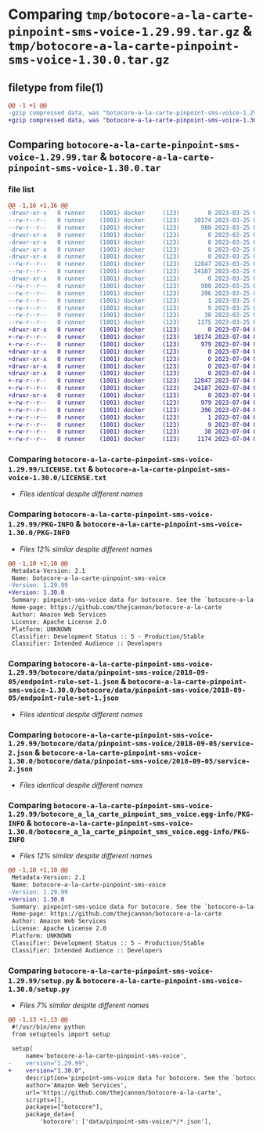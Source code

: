 # Comparing `tmp/botocore-a-la-carte-pinpoint-sms-voice-1.29.99.tar.gz` & `tmp/botocore-a-la-carte-pinpoint-sms-voice-1.30.0.tar.gz`

## filetype from file(1)

```diff
@@ -1 +1 @@
-gzip compressed data, was "botocore-a-la-carte-pinpoint-sms-voice-1.29.99.tar", last modified: Sat Mar 25 01:22:58 2023, max compression
+gzip compressed data, was "botocore-a-la-carte-pinpoint-sms-voice-1.30.0.tar", last modified: Tue Jul  4 01:44:50 2023, max compression
```

## Comparing `botocore-a-la-carte-pinpoint-sms-voice-1.29.99.tar` & `botocore-a-la-carte-pinpoint-sms-voice-1.30.0.tar`

### file list

```diff
@@ -1,16 +1,16 @@
-drwxr-xr-x   0 runner    (1001) docker     (123)        0 2023-03-25 01:22:58.908510 botocore-a-la-carte-pinpoint-sms-voice-1.29.99/
--rw-r--r--   0 runner    (1001) docker     (123)    10174 2023-03-25 01:22:58.000000 botocore-a-la-carte-pinpoint-sms-voice-1.29.99/LICENSE.txt
--rw-r--r--   0 runner    (1001) docker     (123)      980 2023-03-25 01:22:58.908510 botocore-a-la-carte-pinpoint-sms-voice-1.29.99/PKG-INFO
-drwxr-xr-x   0 runner    (1001) docker     (123)        0 2023-03-25 01:22:58.904510 botocore-a-la-carte-pinpoint-sms-voice-1.29.99/botocore/
-drwxr-xr-x   0 runner    (1001) docker     (123)        0 2023-03-25 01:22:58.904510 botocore-a-la-carte-pinpoint-sms-voice-1.29.99/botocore/data/
-drwxr-xr-x   0 runner    (1001) docker     (123)        0 2023-03-25 01:22:58.904510 botocore-a-la-carte-pinpoint-sms-voice-1.29.99/botocore/data/pinpoint-sms-voice/
-drwxr-xr-x   0 runner    (1001) docker     (123)        0 2023-03-25 01:22:58.908510 botocore-a-la-carte-pinpoint-sms-voice-1.29.99/botocore/data/pinpoint-sms-voice/2018-09-05/
--rw-r--r--   0 runner    (1001) docker     (123)    12847 2023-03-25 01:22:12.000000 botocore-a-la-carte-pinpoint-sms-voice-1.29.99/botocore/data/pinpoint-sms-voice/2018-09-05/endpoint-rule-set-1.json
--rw-r--r--   0 runner    (1001) docker     (123)    24187 2023-03-25 01:22:12.000000 botocore-a-la-carte-pinpoint-sms-voice-1.29.99/botocore/data/pinpoint-sms-voice/2018-09-05/service-2.json
-drwxr-xr-x   0 runner    (1001) docker     (123)        0 2023-03-25 01:22:58.908510 botocore-a-la-carte-pinpoint-sms-voice-1.29.99/botocore_a_la_carte_pinpoint_sms_voice.egg-info/
--rw-r--r--   0 runner    (1001) docker     (123)      980 2023-03-25 01:22:58.000000 botocore-a-la-carte-pinpoint-sms-voice-1.29.99/botocore_a_la_carte_pinpoint_sms_voice.egg-info/PKG-INFO
--rw-r--r--   0 runner    (1001) docker     (123)      396 2023-03-25 01:22:58.000000 botocore-a-la-carte-pinpoint-sms-voice-1.29.99/botocore_a_la_carte_pinpoint_sms_voice.egg-info/SOURCES.txt
--rw-r--r--   0 runner    (1001) docker     (123)        1 2023-03-25 01:22:58.000000 botocore-a-la-carte-pinpoint-sms-voice-1.29.99/botocore_a_la_carte_pinpoint_sms_voice.egg-info/dependency_links.txt
--rw-r--r--   0 runner    (1001) docker     (123)        9 2023-03-25 01:22:58.000000 botocore-a-la-carte-pinpoint-sms-voice-1.29.99/botocore_a_la_carte_pinpoint_sms_voice.egg-info/top_level.txt
--rw-r--r--   0 runner    (1001) docker     (123)       38 2023-03-25 01:22:58.908510 botocore-a-la-carte-pinpoint-sms-voice-1.29.99/setup.cfg
--rw-r--r--   0 runner    (1001) docker     (123)     1175 2023-03-25 01:22:58.000000 botocore-a-la-carte-pinpoint-sms-voice-1.29.99/setup.py
+drwxr-xr-x   0 runner    (1001) docker     (123)        0 2023-07-04 01:44:50.818744 botocore-a-la-carte-pinpoint-sms-voice-1.30.0/
+-rw-r--r--   0 runner    (1001) docker     (123)    10174 2023-07-04 01:44:50.000000 botocore-a-la-carte-pinpoint-sms-voice-1.30.0/LICENSE.txt
+-rw-r--r--   0 runner    (1001) docker     (123)      979 2023-07-04 01:44:50.818744 botocore-a-la-carte-pinpoint-sms-voice-1.30.0/PKG-INFO
+drwxr-xr-x   0 runner    (1001) docker     (123)        0 2023-07-04 01:44:50.818744 botocore-a-la-carte-pinpoint-sms-voice-1.30.0/botocore/
+drwxr-xr-x   0 runner    (1001) docker     (123)        0 2023-07-04 01:44:50.818744 botocore-a-la-carte-pinpoint-sms-voice-1.30.0/botocore/data/
+drwxr-xr-x   0 runner    (1001) docker     (123)        0 2023-07-04 01:44:50.818744 botocore-a-la-carte-pinpoint-sms-voice-1.30.0/botocore/data/pinpoint-sms-voice/
+drwxr-xr-x   0 runner    (1001) docker     (123)        0 2023-07-04 01:44:50.818744 botocore-a-la-carte-pinpoint-sms-voice-1.30.0/botocore/data/pinpoint-sms-voice/2018-09-05/
+-rw-r--r--   0 runner    (1001) docker     (123)    12847 2023-07-04 01:44:02.000000 botocore-a-la-carte-pinpoint-sms-voice-1.30.0/botocore/data/pinpoint-sms-voice/2018-09-05/endpoint-rule-set-1.json
+-rw-r--r--   0 runner    (1001) docker     (123)    24187 2023-07-04 01:44:02.000000 botocore-a-la-carte-pinpoint-sms-voice-1.30.0/botocore/data/pinpoint-sms-voice/2018-09-05/service-2.json
+drwxr-xr-x   0 runner    (1001) docker     (123)        0 2023-07-04 01:44:50.818744 botocore-a-la-carte-pinpoint-sms-voice-1.30.0/botocore_a_la_carte_pinpoint_sms_voice.egg-info/
+-rw-r--r--   0 runner    (1001) docker     (123)      979 2023-07-04 01:44:50.000000 botocore-a-la-carte-pinpoint-sms-voice-1.30.0/botocore_a_la_carte_pinpoint_sms_voice.egg-info/PKG-INFO
+-rw-r--r--   0 runner    (1001) docker     (123)      396 2023-07-04 01:44:50.000000 botocore-a-la-carte-pinpoint-sms-voice-1.30.0/botocore_a_la_carte_pinpoint_sms_voice.egg-info/SOURCES.txt
+-rw-r--r--   0 runner    (1001) docker     (123)        1 2023-07-04 01:44:50.000000 botocore-a-la-carte-pinpoint-sms-voice-1.30.0/botocore_a_la_carte_pinpoint_sms_voice.egg-info/dependency_links.txt
+-rw-r--r--   0 runner    (1001) docker     (123)        9 2023-07-04 01:44:50.000000 botocore-a-la-carte-pinpoint-sms-voice-1.30.0/botocore_a_la_carte_pinpoint_sms_voice.egg-info/top_level.txt
+-rw-r--r--   0 runner    (1001) docker     (123)       38 2023-07-04 01:44:50.818744 botocore-a-la-carte-pinpoint-sms-voice-1.30.0/setup.cfg
+-rw-r--r--   0 runner    (1001) docker     (123)     1174 2023-07-04 01:44:50.000000 botocore-a-la-carte-pinpoint-sms-voice-1.30.0/setup.py
```

### Comparing `botocore-a-la-carte-pinpoint-sms-voice-1.29.99/LICENSE.txt` & `botocore-a-la-carte-pinpoint-sms-voice-1.30.0/LICENSE.txt`

 * *Files identical despite different names*

### Comparing `botocore-a-la-carte-pinpoint-sms-voice-1.29.99/PKG-INFO` & `botocore-a-la-carte-pinpoint-sms-voice-1.30.0/PKG-INFO`

 * *Files 12% similar despite different names*

```diff
@@ -1,10 +1,10 @@
 Metadata-Version: 2.1
 Name: botocore-a-la-carte-pinpoint-sms-voice
-Version: 1.29.99
+Version: 1.30.0
 Summary: pinpoint-sms-voice data for botocore. See the `botocore-a-la-carte` package for more info.
 Home-page: https://github.com/thejcannon/botocore-a-la-carte
 Author: Amazon Web Services
 License: Apache License 2.0
 Platform: UNKNOWN
 Classifier: Development Status :: 5 - Production/Stable
 Classifier: Intended Audience :: Developers
```

### Comparing `botocore-a-la-carte-pinpoint-sms-voice-1.29.99/botocore/data/pinpoint-sms-voice/2018-09-05/endpoint-rule-set-1.json` & `botocore-a-la-carte-pinpoint-sms-voice-1.30.0/botocore/data/pinpoint-sms-voice/2018-09-05/endpoint-rule-set-1.json`

 * *Files identical despite different names*

### Comparing `botocore-a-la-carte-pinpoint-sms-voice-1.29.99/botocore/data/pinpoint-sms-voice/2018-09-05/service-2.json` & `botocore-a-la-carte-pinpoint-sms-voice-1.30.0/botocore/data/pinpoint-sms-voice/2018-09-05/service-2.json`

 * *Files identical despite different names*

### Comparing `botocore-a-la-carte-pinpoint-sms-voice-1.29.99/botocore_a_la_carte_pinpoint_sms_voice.egg-info/PKG-INFO` & `botocore-a-la-carte-pinpoint-sms-voice-1.30.0/botocore_a_la_carte_pinpoint_sms_voice.egg-info/PKG-INFO`

 * *Files 12% similar despite different names*

```diff
@@ -1,10 +1,10 @@
 Metadata-Version: 2.1
 Name: botocore-a-la-carte-pinpoint-sms-voice
-Version: 1.29.99
+Version: 1.30.0
 Summary: pinpoint-sms-voice data for botocore. See the `botocore-a-la-carte` package for more info.
 Home-page: https://github.com/thejcannon/botocore-a-la-carte
 Author: Amazon Web Services
 License: Apache License 2.0
 Platform: UNKNOWN
 Classifier: Development Status :: 5 - Production/Stable
 Classifier: Intended Audience :: Developers
```

### Comparing `botocore-a-la-carte-pinpoint-sms-voice-1.29.99/setup.py` & `botocore-a-la-carte-pinpoint-sms-voice-1.30.0/setup.py`

 * *Files 7% similar despite different names*

```diff
@@ -1,13 +1,13 @@
 #!/usr/bin/env python
 from setuptools import setup
 
 setup(
     name='botocore-a-la-carte-pinpoint-sms-voice',
-    version="1.29.99",
+    version="1.30.0",
     description='pinpoint-sms-voice data for botocore. See the `botocore-a-la-carte` package for more info.',
     author='Amazon Web Services',
     url='https://github.com/thejcannon/botocore-a-la-carte',
     scripts=[],
     packages=["botocore"],
     package_data={
         'botocore': ['data/pinpoint-sms-voice/*/*.json'],
```

